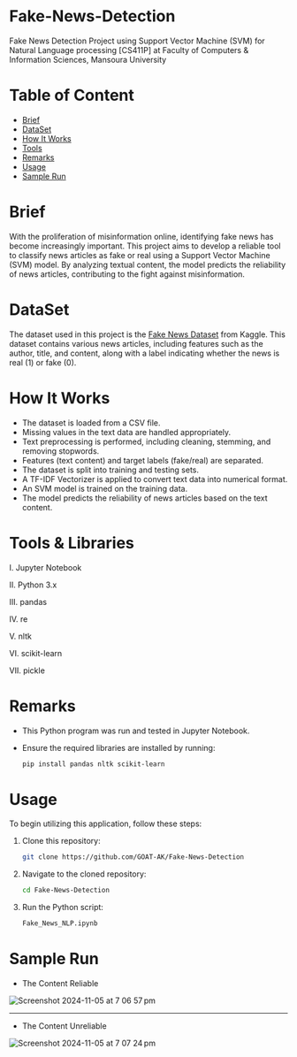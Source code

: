 # Fake-News-Detection
Fake News Detection Project using Support Vector Machine (SVM) for Natural Language processing [CS411P] at Faculty of Computers &amp; Information Sciences, Mansoura University

# Table of Content

* [Brief](#Brief)
* [DataSet](#DataSet)
* [How It Works](#HowItWorks)
* [Tools](#Tools)
* [Remarks](#Remarks)
* [Usage](#Usage)
* [Sample Run](#SampleRun)


# Brief

With the proliferation of misinformation online, identifying fake news has become increasingly important. This project aims to develop a reliable tool to classify news articles as fake or real using a Support Vector Machine (SVM) model. By analyzing textual content, the model predicts the reliability of news articles, contributing to the fight against misinformation.


# DataSet

The dataset used in this project is the [Fake News Dataset](https://www.kaggle.com/competitions/fake-news/data?select=train.csv) from Kaggle. This dataset contains various news articles, including features such as the author, title, and content, along with a label indicating whether the news is real (1) or fake (0).  


# How It Works

- The dataset is loaded from a CSV file.
- Missing values in the text data are handled appropriately.
- Text preprocessing is performed, including cleaning, stemming, and removing stopwords.
- Features (text content) and target labels (fake/real) are separated.
- The dataset is split into training and testing sets.
- A TF-IDF Vectorizer is applied to convert text data into numerical format.
- An SVM model is trained on the training data.
- The model predicts the reliability of news articles based on the text content.



# Tools & Libraries

I. Jupyter Notebook

II. Python 3.x

III. pandas

IV. re

V. nltk

VI. scikit-learn

VII. pickle



# Remarks
* This Python program was run and tested in Jupyter Notebook.
* Ensure the required libraries are installed by running:

  ```bash
  pip install pandas nltk scikit-learn

# Usage

To begin utilizing this application, follow these steps:

1. Clone this repository:
   
   ```bash
   git clone https://github.com/GOAT-AK/Fake-News-Detection

2. Navigate to the cloned repository:

   ```bash
   cd Fake-News-Detection

3. Run the Python script:

   ```bash
   Fake_News_NLP.ipynb

# Sample Run


* The Content Reliable

![Screenshot 2024-11-05 at 7 06 57 pm](https://github.com/user-attachments/assets/86104ec7-8710-4e6d-ac92-b7188daa7c42)


<hr>


* The Content Unreliable

![Screenshot 2024-11-05 at 7 07 24 pm](https://github.com/user-attachments/assets/dc72517b-44d4-4648-ae54-f95e0a80b0cb)

  
  
